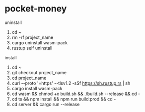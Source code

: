 # pocket-money

uninstall
1. cd ~
2. rm -rf project_name
3. cargo uninstall wasm-pack
4. rustup self uninstall

install 
1. cd ~
2. git checkout project_name
3. cd project_name	
3. curl --proto '=https' --tlsv1.2 -sSf https://sh.rustup.rs | sh
4. cargo install wasm-pack
5. cd wasm && chmod +x build.sh && ./build.sh --release && cd -
6. cd ts && npm install && npm run build:prod && cd -
7. cd server && cargo run --release
